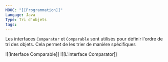 ```yaml
---
MOOC: "[[Programmation]]"
Langage: Java
Type: Tri d'objets
tags:
---
```

Les interfaces `Comparator` et `Comparable` sont utilisés pour définir l'ordre de tri des objets. Cela permet de les trier de manière spécifiques

![[Interface Comparable]]
![[L'interface Comparator]]


